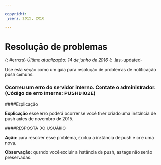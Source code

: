 ```yaml
---

copyright:
 years: 2015, 2016

---
```


# Resolução de problemas
{: #errors}
*Última atualização: 14 de junho de 2016*
{: .last-updated}

Use esta seção como um guia para resolução de problemas de notificação push comuns.


### Ocorreu um erro do servidor interno. Contate o administrador. (Código de erro interno: PUSHD102E)

####Explicação

**Explicação** esse erro poderá ocorrer se você tiver criado uma instância de push antes de novembro de 2015.  

####RESPOSTA DO USUÁRIO

**Ação**:  para resolver esse problema, exclua a instância de push e crie uma nova.

**Observação:** quando você excluir a instância de push, as tags não serão preservadas.

